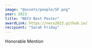 ```yaml
---
image: "@assets/people/SF.png"
year: 2023
title: "NECV Best Poster"
awardLink: https://necv2023.github.io/
recipient: "Sarah Friday"
---
```

Honorable Mention